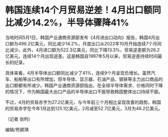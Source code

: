 # 韩国连续14个月贸易逆差！4月出口额同比减少14.2%，半导体骤降41%

当地时间5月1日，韩国产业通商资源部发布《4月进出口动向》报告，韩国4月出口额为496.2亿美元，同比减少14.2%，月度出口从2022年10月开始连续7个月同比减少。此外，4月进口额为522.3亿美元，同比下降13.3%，贸易逆差额为26.2亿美元，连续14个月出现逆差。这是韩国自1997年5月以来，贸易逆差持续时间最长的纪录。

具体来看，4月半导体出口额同比减少了41%，连续9个月呈现负增长。虽然汽车、船舶等出口有所增加，但半导体、显示器、石油产品、钢铁等主力出口商品的出口额都有所减少。韩国产业通商资源部指出，在全球半导体需求、价格同时下降的情况下，作为韩国最大出口产品的半导体出口不振导致韩国整体出口持续不振。

不过，4月的贸易赤字为27.2亿美元，与今年前三个月相比呈现改善的趋势。韩国的贸易赤字在今年1月达到125.1亿美元，2月减至52.7亿美元，3月为46.2亿美元。

（记者 张昀）

编辑/熊颖琪

